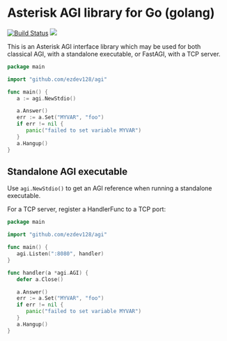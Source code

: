 # Asterisk AGI library for Go (golang)

[![Build Status](https://travis-ci.org/ezdev128/agi.png)](https://travis-ci.org/ezdev128/agi) [![](https://godoc.org/github.com/ezdev128/agi?status.svg)](http://godoc.org/github.com/ezdev128/agi)

This is an Asterisk AGI interface library which may be used for both classical
AGI, with a standalone executable, or FastAGI, with a TCP server.

```go
package main

import "github.com/ezdev128/agi"

func main() {
   a := agi.NewStdio()

   a.Answer()
   err := a.Set("MYVAR", "foo")
   if err != nil {
      panic("failed to set variable MYVAR")
   }
   a.Hangup()
}
```

## Standalone AGI executable

Use `agi.NewStdio()` to get an AGI reference when running a standalone
executable.

For a TCP server, register a HandlerFunc to a TCP port:

```go
package main

import "github.com/ezdev128/agi"

func main() {
   agi.Listen(":8080", handler)
}

func handler(a *agi.AGI) {
   defer a.Close()

   a.Answer()
   err := a.Set("MYVAR", "foo")
   if err != nil {
      panic("failed to set variable MYVAR")
   }
   a.Hangup()
}
```

